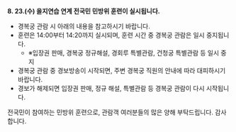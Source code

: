 **8. 23.(수) 을지연습 연계 전국민 민방위 훈련이 실시됩니다.**
- 경복궁 관람 시 아래의 내용을 참고하시기 바랍니다.
- 훈련은 14:00부터 14:20까지 실시되며, 훈련 시간 중 경복궁 관람은 일시 중지됩니다.
  - ※입장권 판매, 경복궁 정규해설, 경회루 특별관람, 건청궁 특별관람 등 일시 중지
- 경복궁 관람 중 경보방송이 시작되면, 주변 경복궁 직원의 안내에 따라 대피하시기 바랍니다.
- 경보가 해제되면 입장권 판매, 정규 해설, 특별관람 등 경복궁 관람이 다시 시작됩니다.

전국민이 참여하는 민방위 훈련으로, 관람객 여러분들의 많은 양해 부탁드립니다. 감사합니다.